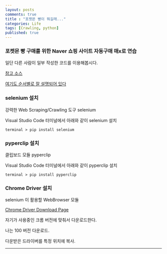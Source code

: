 ```yaml
---
layout: posts
comments: true
title : "포켓몬 빵이 뭐길래..."
categories: Life
tags: [Crawling, python]
published: true
---
```


### 포켓몬 빵 구매를 위한 Naver 쇼핑 사이트 자동구매 매x로 연습

일단 다른 사람이 일부 작성한 코드를 이용해봅시다.

[참고 소스](https://ttend.tistory.com/816)

[여기도 순서별로 잘 설명되어 있다](https://greeksharifa.github.io/references/2020/10/30/python-selenium-usage/#install)

### selenium 설치

강력한 Web Scraping/Crawling 도구 selenium

Visual Studio Code 터미널에서 아래와 같이 selenium 설치

```shell
terminal > pip install selenium

```

### pyperclip 설치

클립보드 모듈 pyperclip

Visual Studio Code 터미널에서 아래와 같이 pyperclip 설치

```shell
terminal > pip install pyperclip

```

### Chrome Driver 설치

selenium 이 활용할 WebBrowser 모듈

[Chrome Driver Download Page](https://sites.google.com/a/chromium.org/chromedriver/downloads)

자기가 사용중인 크롬 버전에 맞춰서 다운로드한다.

나는 100 버전 다운로드.

다운받은 드라이버를 특정 위치에 복사.

---
